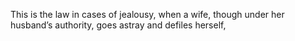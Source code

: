 This is the law in cases of jealousy, when a wife, though under her husband’s authority, goes astray and defiles herself,

